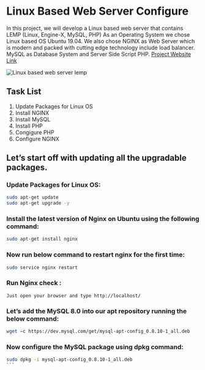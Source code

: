 # Linux Based Web Server Configure
In this project, we will develop a Linux based web server that contains LEMP (Linux, Engine-X, MySQL, PHP) As an Operating System we chose Linux based OS Ubuntu 19.04. We also chose NGINX as Web Server which is modern and packed with cutting edge technology include load balancer. MySQL as Database System and Server Side Script PHP.
[Project Website Link](https://sites.google.com/view/lemp)

![Linux based web server lemp](https://i.imgur.com/DvpzFJ5.png?1)

## Task List  
1. Update Packages for Linux OS 
2. Install NGINX
3. Install MySQL
4. Install PHP
5. Congigure PHP
6. Configure NGINX

## Let’s start off with updating all the upgradable packages.
### Update Packages for Linux OS:

```bash
sudo apt-get update
sudo apt-get upgrade -y
```
### Install the latest version of Nginx on Ubuntu using the following command:
```bash
sudo apt-get install nginx
```
### Now run below command to restart nginx for the first time:

```bash
sudo service nginx restart
```
### Run Nginx check :
```
Just open your browser and type http://localhost/
```
### Let’s add the MySQL 8.0 into our apt repository running the below command:
```bash
wget –c https://dev.mysql.com/get/mysql-apt-config_0.8.10-1_all.deb
```
### Now configure the MySQL package using dpkg command:
````bash
sudo dpkg -i mysql-apt-config_0.8.10-1_all.deb
```